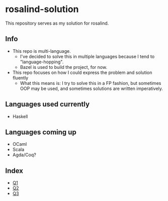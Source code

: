 # rosalind-solution

This repository serves as my solution for rosalind.

## Info

- This repo is multi-language.
	- I've decided to solve this in multiple languages because I tend to
	  "language-hopping".
  -	Bazel is used to build the project, for now.
- This repo focuses on how I could express the problem and solution fluently
  -	What this means is: I try to solve this in a FP fashion, but sometimes OOP may be used, and sometimes solutions are written imperatively.

## Languages used currently

- Haskell

## Languages coming up

- OCaml
- Scala
- Agda/Coq?

## Index

- [Q1](haskell/Q1.hs)
- [Q2](haskell/Q2.hs)
- [Q3](haskell/Q3.hs)
